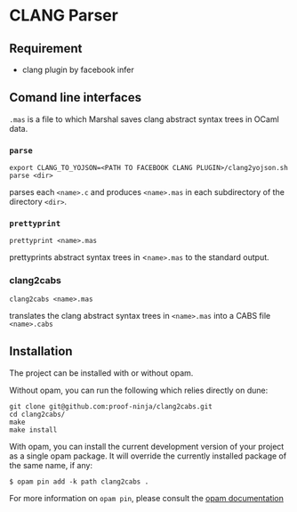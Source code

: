 # CLANG Parser

## Requirement

* clang plugin by facebook infer

## Comand line interfaces

 `.mas` is a file to which Marshal saves clang abstract syntax trees in
OCaml data.

### `parse`

```console
export CLANG_TO_YOJSON=<PATH TO FACEBOOK CLANG PLUGIN>/clang2yojson.sh
parse <dir>
```

  parses each `<name>.c` and produces `<name>.mas` in each subdirectory of the directory `<dir>`.

###  `prettyprint`

```console
prettyprint <name>.mas
```

  prettyprints abstract syntax trees in <`name>.mas` to the standard output.

### clang2cabs

```console
clang2cabs <name>.mas
```

  translates the clang abstract syntax trees in `<name>.mas` into a CABS file `<name>.cabs`

## Installation

The project can be installed with or without opam.

Without opam, you can run the following which relies directly on
dune:

```console
git clone git@github.com:proof-ninja/clang2cabs.git
cd clang2cabs/
make
make install
```

With opam, you can install the current development version of your
project as a single opam package. It will override the currently
installed package of the same name, if any:
```
$ opam pin add -k path clang2cabs .
```

For more information on `opam pin`, please consult the
[opam documentation](https://opam.ocaml.org/doc/Usage.html)
